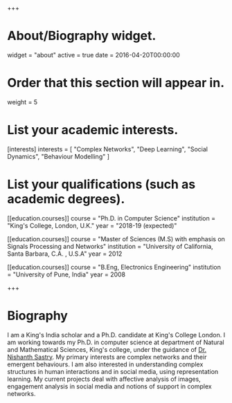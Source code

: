 +++
# About/Biography widget.
widget = "about"
active = true
date = 2016-04-20T00:00:00

# Order that this section will appear in.
weight = 5

# List your academic interests.
[interests]
  interests = [
    "Complex Networks",
    "Deep Learning",
    "Social Dynamics",
    "Behaviour Modelling"
  ]

# List your qualifications (such as academic degrees).
[[education.courses]]
  course = "Ph.D. in Computer Science"
  institution = "King's College, London, U.K."
  year = "2018-19 (expected)"

[[education.courses]]
  course = "Master of Sciences (M.S) with emphasis on Signals Processing and Networks"
  institution = "University of California, Santa Barbara, C.A. , U.S.A"
  year = 2012

[[education.courses]]
  course = "B.Eng, Electronics Engineering"
  institution = "University of Pune, India"
  year = 2008
 
+++

# Biography

I am a King's India scholar and a Ph.D. candidate at King's College London. I am working towards my Ph.D. in computer science at department of Natural and Mathematical Sciences, King's college, under the guidance of <a href="http://www.inf.kcl.ac.uk/staff/nrs/">Dr. Nishanth Sastry</a>. My primary interests are complex networks and their emergent behaviours. I am also interested in understanding complex structures in human interactions and in social media, using representation learning. My current projects deal with affective analysis of images, engagement analysis in social media and notions of support in complex networks.
